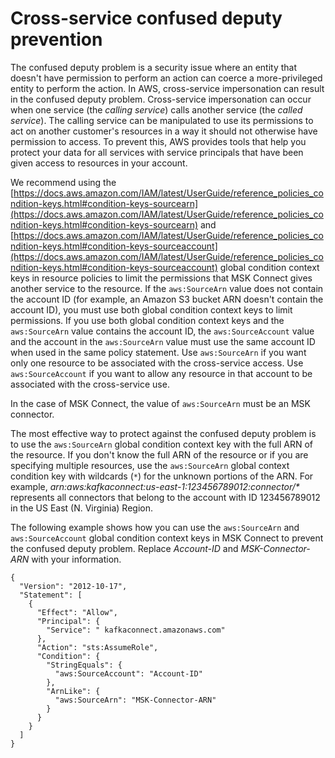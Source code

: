 # Cross\-service confused deputy prevention<a name="cross-service-confused-deputy-prevention"></a>

The confused deputy problem is a security issue where an entity that doesn't have permission to perform an action can coerce a more\-privileged entity to perform the action\. In AWS, cross\-service impersonation can result in the confused deputy problem\. Cross\-service impersonation can occur when one service \(the *calling service*\) calls another service \(the *called service*\)\. The calling service can be manipulated to use its permissions to act on another customer's resources in a way it should not otherwise have permission to access\. To prevent this, AWS provides tools that help you protect your data for all services with service principals that have been given access to resources in your account\. 

We recommend using the [https://docs.aws.amazon.com/IAM/latest/UserGuide/reference_policies_condition-keys.html#condition-keys-sourcearn](https://docs.aws.amazon.com/IAM/latest/UserGuide/reference_policies_condition-keys.html#condition-keys-sourcearn) and [https://docs.aws.amazon.com/IAM/latest/UserGuide/reference_policies_condition-keys.html#condition-keys-sourceaccount](https://docs.aws.amazon.com/IAM/latest/UserGuide/reference_policies_condition-keys.html#condition-keys-sourceaccount) global condition context keys in resource policies to limit the permissions that MSK Connect gives another service to the resource\. If the `aws:SourceArn` value does not contain the account ID \(for example, an Amazon S3 bucket ARN doesn't contain the account ID\), you must use both global condition context keys to limit permissions\. If you use both global condition context keys and the `aws:SourceArn` value contains the account ID, the `aws:SourceAccount` value and the account in the `aws:SourceArn` value must use the same account ID when used in the same policy statement\. Use `aws:SourceArn` if you want only one resource to be associated with the cross\-service access\. Use `aws:SourceAccount` if you want to allow any resource in that account to be associated with the cross\-service use\.

In the case of MSK Connect, the value of `aws:SourceArn` must be an MSK connector\.

The most effective way to protect against the confused deputy problem is to use the `aws:SourceArn` global condition context key with the full ARN of the resource\. If you don't know the full ARN of the resource or if you are specifying multiple resources, use the `aws:SourceArn` global context condition key with wildcards \(`*`\) for the unknown portions of the ARN\. For example, *arn:aws:kafkaconnect:us\-east\-1:123456789012:connector/\** represents all connectors that belong to the account with ID 123456789012 in the US East \(N\. Virginia\) Region\.

The following example shows how you can use the `aws:SourceArn` and `aws:SourceAccount` global condition context keys in MSK Connect to prevent the confused deputy problem\. Replace *Account\-ID* and *MSK\-Connector\-ARN* with your information\.

```
{
  "Version": "2012-10-17",
  "Statement": [
    {
      "Effect": "Allow",
      "Principal": {
        "Service": " kafkaconnect.amazonaws.com"
      },
      "Action": "sts:AssumeRole",
      "Condition": {
        "StringEquals": {
          "aws:SourceAccount": "Account-ID"
        },
        "ArnLike": {
          "aws:SourceArn": "MSK-Connector-ARN"
        }
      }
    }   
  ]
}
```